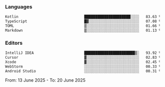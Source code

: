 <!--START_SECTION:waka-->
### Languages
```txt
Kotlin                              █████████████████████░░░░   83.63 %
TypeScript                          █▓░░░░░░░░░░░░░░░░░░░░░░░   07.08 %
TOML                                ▒░░░░░░░░░░░░░░░░░░░░░░░░   01.66 %
Markdown                            ▒░░░░░░░░░░░░░░░░░░░░░░░░   01.13 %
```

### Editors
```txt
IntelliJ IDEA                       ███████████████████████▒░   93.92 %
Cursor                              ▓░░░░░░░░░░░░░░░░░░░░░░░░   02.83 %
Xcode                               ▓░░░░░░░░░░░░░░░░░░░░░░░░   02.45 %
WebStorm                            ░░░░░░░░░░░░░░░░░░░░░░░░░   00.33 %
Android Studio                      ░░░░░░░░░░░░░░░░░░░░░░░░░   00.31 %
```

From: 13 June 2025 - To: 20 June 2025
<!--END_SECTION:waka-->
